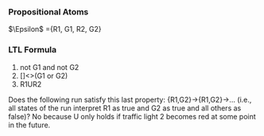 ### Propositional Atoms
$\Epsilon$ ={R1, G1, R2, G2}

### LTL Formula
1. not G1 and not G2
2. []<>(G1 or G2)
3. R1UR2

Does the following run satisfy this last property: {R1,G2}→{R1,G2}→… (i.e., all states of the run interpret R1 as true and G2 as true and all others as false)? 
No because U only holds if traffic light 2 becomes red at some point in the future.